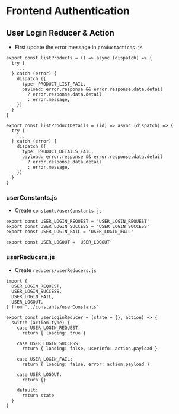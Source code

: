 # Frontend Authentication
## User Login Reducer & Action
- First update the error message in `productActions.js`

```
export const listProducts = () => async (dispatch) => {
  try {
    ...
  } catch (error) {
    dispatch ({
      type: PRODUCT_LIST_FAIL,
      payload: error.response && error.response.data.detail
        ? error.response.data.detail
        : error.message,
    })
  }
}

export const listProductDetails = (id) => async (dispatch) => {
  try {
    ...
  } catch (error) {
    dispatch ({
      type: PRODUCT_DETAILS_FAIL,
      payload: error.response && error.response.data.detail
        ? error.response.data.detail
        : error.message,
    })
  }
}
```

### userConstants.js
- Create `constants/userConstants.js`

```
export const USER_LOGIN_REQUEST = 'USER_LOGIN_REQUEST'
export const USER_LOGIN_SUCCESS = 'USER_LOGIN_SUCCESS'
export const USER_LOGIN_FAIL = 'USER_LOGIN_FAIL'

export const USER_LOGOUT = 'USER_LOGOUT'
```

### userReducers.js
- Create `reducers/userReducers.js`

```
import {
  USER_LOGIN_REQUEST,
  USER_LOGIN_SUCCESS,
  USER_LOGIN_FAIL,
  USER_LOGOUT,
} from '../constants/userConstants'

export const userLoginReducer = (state = {}, action) => {
  switch (action.type) {
    case USER_LOGIN_REQUEST:
      return { loading: true }

    case USER_LOGIN_SUCCESS:
      return { loading: false, userInfo: action.payload }

    case USER_LOGIN_FAIL:
      return { loading: false, error: action.payload }

    case USER_LOGOUT:
      return {}

    default:
      return state
  }
}
```
